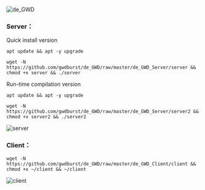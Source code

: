 ![de_GWD](https://i.loli.net/2019/06/05/5cf78011df0b260138.png)


### Server：
Quick install version
```
apt update && apt -y upgrade

wget -N https://github.com/gwdburst/de_GWD/raw/master/de_GWD_Server/server && chmod +x server && ./server
```

Run-time compilation version
```
apt update && apt -y upgrade

wget -N https://github.com/gwdburst/de_GWD/raw/master/de_GWD_Server/server2 && chmod +x server2 && ./server2
```

![server](https://i.loli.net/2019/06/06/5cf80b7f5406d24591.png)

### Client：
```
wget -N https://github.com/gwdburst/de_GWD/raw/master/de_GWD_Client/client && chmod +x ~/client && ~/client
```
![client](https://i.loli.net/2019/06/06/5cf80b8da7ed137743.png)


